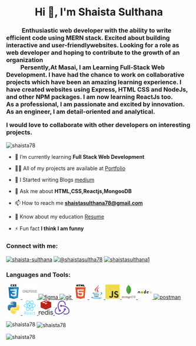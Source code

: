<h1 align="center">Hi 👋, I'm Shaista Sulthana</h1>
    <h3 align="left"> &nbsp;&nbsp;&nbsp;&nbsp;&nbsp;&nbsp;&nbsp;&nbsp;&nbsp;&nbsp;&nbsp;Enthusiastic web developer with the ability to write efficient code using MERN stack. Excited about building interactive and user-friendlywebsites. Looking for a role as web developer and hoping to contribute to the growth of an organization 
      <br/>&nbsp;&nbsp;&nbsp;&nbsp;&nbsp;&nbsp;&nbsp;&nbsp;&nbsp;&nbsp;Persently,At Masai, I am Learning Full-Stack Web Development. I have had the chance to work on collaborative projects which have been an amazing learning experience. I have created websites using Express, HTML CSS and NodeJs, and other NPM packages. I am now learning ReactJs too.
 <br/>
      As a professional, I am passionate and excited by innovation. As an engineer, I am detail-oriented and analytical.

I would love to collaborate with other developers on interesting projects.</h3>

<p align="left"> <img src="https://komarev.com/ghpvc/?username=shaista78&label=Profile%20views&color=0e75b6&style=flat" alt="shaista78" /> </p>

- 🌱 I’m currently learning **Full Stack Web Development**

- 👨‍💻 All of my projects are available at [Portfolio](https://shaista-porfolio-shaista78.vercel.app/)

- 📝 I Started writing Blogs [medium](https://medium.com/@shaistasulthana78)

- 💬 Ask me about **HTML,CSS,Reactjs,MongooDB**

- 📫 How to reach me **shaistasulthana78@gmail.com**

- 📄 Know about my education [Resume](https://drive.google.com/file/d/1ActBnoIDu2R0v4insAJObMRFHCG_fJJ7/view?usp=sharing)

- ⚡ Fun fact **I think I am funny**

<h3 align="left">Connect with me:</h3>
<p align="left">
<a href="https://linkedin.com/in/shaista-sulthana" target="blank"><img align="center" src="https://raw.githubusercontent.com/rahuldkjain/github-profile-readme-generator/master/src/images/icons/Social/linked-in-alt.svg" alt="shaista-sulthana" height="30" width="40" /></a>
<a href="https://medium.com/@shaistasultha78" target="blank"><img align="center" src="https://raw.githubusercontent.com/rahuldkjain/github-profile-readme-generator/master/src/images/icons/Social/medium.svg" alt="@shaistasultha78" height="30" width="40" /></a>
<a href="https://www.hackerrank.com/shaistasulthana1" target="blank"><img align="center" src="https://raw.githubusercontent.com/rahuldkjain/github-profile-readme-generator/master/src/images/icons/Social/hackerrank.svg" alt="shaistasulthana1" height="30" width="40" /></a>
</p>

<h3 align="left">Languages and Tools:</h3>
<p align="left"> <a href="https://www.w3schools.com/css/" target="_blank" rel="noreferrer"> <img src="https://raw.githubusercontent.com/devicons/devicon/master/icons/css3/css3-original-wordmark.svg" alt="css3" width="40" height="40"/> </a> <a href="https://expressjs.com" target="_blank" rel="noreferrer"> <img src="https://raw.githubusercontent.com/devicons/devicon/master/icons/express/express-original-wordmark.svg" alt="express" width="40" height="40"/> </a> <a href="https://www.figma.com/" target="_blank" rel="noreferrer"> <img src="https://www.vectorlogo.zone/logos/figma/figma-icon.svg" alt="figma" width="40" height="40"/> </a> <a href="https://git-scm.com/" target="_blank" rel="noreferrer"> <img src="https://www.vectorlogo.zone/logos/git-scm/git-scm-icon.svg" alt="git" width="40" height="40"/> </a> <a href="https://www.w3.org/html/" target="_blank" rel="noreferrer"> <img src="https://raw.githubusercontent.com/devicons/devicon/master/icons/html5/html5-original-wordmark.svg" alt="html5" width="40" height="40"/> </a> <a href="https://www.java.com" target="_blank" rel="noreferrer"> <img src="https://raw.githubusercontent.com/devicons/devicon/master/icons/java/java-original.svg" alt="java" width="40" height="40"/> </a> <a href="https://developer.mozilla.org/en-US/docs/Web/JavaScript" target="_blank" rel="noreferrer"> <img src="https://raw.githubusercontent.com/devicons/devicon/master/icons/javascript/javascript-original.svg" alt="javascript" width="40" height="40"/> </a> <a href="https://www.mongodb.com/" target="_blank" rel="noreferrer"> <img src="https://raw.githubusercontent.com/devicons/devicon/master/icons/mongodb/mongodb-original-wordmark.svg" alt="mongodb" width="40" height="40"/> </a> <a href="https://nodejs.org" target="_blank" rel="noreferrer"> <img src="https://raw.githubusercontent.com/devicons/devicon/master/icons/nodejs/nodejs-original-wordmark.svg" alt="nodejs" width="40" height="40"/> </a> <a href="https://postman.com" target="_blank" rel="noreferrer"> <img src="https://www.vectorlogo.zone/logos/getpostman/getpostman-icon.svg" alt="postman" width="40" height="40"/> </a> <a href="https://www.python.org" target="_blank" rel="noreferrer"> <img src="https://raw.githubusercontent.com/devicons/devicon/master/icons/python/python-original.svg" alt="python" width="40" height="40"/> </a> <a href="https://reactjs.org/" target="_blank" rel="noreferrer"> <img src="https://raw.githubusercontent.com/devicons/devicon/master/icons/react/react-original-wordmark.svg" alt="react" width="40" height="40"/> </a> <a href="https://redis.io" target="_blank" rel="noreferrer"> <img src="https://raw.githubusercontent.com/devicons/devicon/master/icons/redis/redis-original-wordmark.svg" alt="redis" width="40" height="40"/> </a> <a href="https://redux.js.org" target="_blank" rel="noreferrer"> <img src="https://raw.githubusercontent.com/devicons/devicon/master/icons/redux/redux-original.svg" alt="redux" width="40" height="40"/> </a> </p>

<p><img align="left" src="https://github-readme-stats.vercel.app/api/top-langs?username=shaista78&show_icons=true&locale=en&layout=compact" alt="shaista78" /></p>

<p>&nbsp;<img align="center" src="https://github-readme-stats.vercel.app/api?username=shaista78&show_icons=true&locale=en" alt="shaista78" /></p>

<p><img align="center" src="https://github-readme-streak-stats.herokuapp.com/?user=shaista78&" alt="shaista78" /></p>
